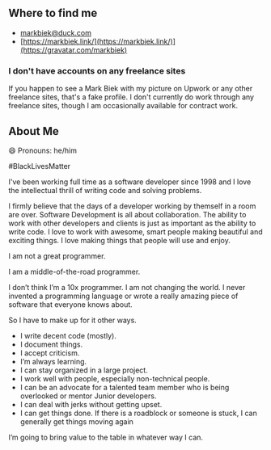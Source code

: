 ## Where to find me
- markbiek@duck.com
- [https://markbiek.link/](https://markbiek.link/)](https://gravatar.com/markbiek)

### I don't have accounts on any freelance sites</h2>

If you happen to see a Mark Biek with my picture on Upwork or any other freelance sites, that's a fake profile. I don't currently do work through any freelance sites, though I am occasionally available for contract work.

## About Me
😄 Pronouns: he/him

#BlackLivesMatter

I've been working full time as a software developer since 1998 and I love the intellectual thrill of writing code and solving problems.

I firmly believe that the days of a developer working by themself in a room are over. Software Development is all about collaboration. The ability to work with other developers and clients is just as important as the ability to write code. I love to work with awesome, smart people making beautiful and exciting things. I love making things that people will use and enjoy.

I am not a great programmer.

I am a middle-of-the-road programmer.

I don’t think I’m a 10x programmer. I am not changing the world. I never invented a programming language or wrote a really amazing piece of software that everyone knows about.

So I have to make up for it other ways.

- I write decent code (mostly).
- I document things.
- I accept criticism.
- I’m always learning.
- I can stay organized in a large project.
- I work well with people, especially non-technical people.
- I can be an advocate for a talented team member who is being overlooked or mentor Junior developers.
- I can deal with jerks without getting upset.
- I can get things done. If there is a roadblock or someone is stuck, I can generally get things moving again

I’m going to bring value to the table in whatever way I can.
